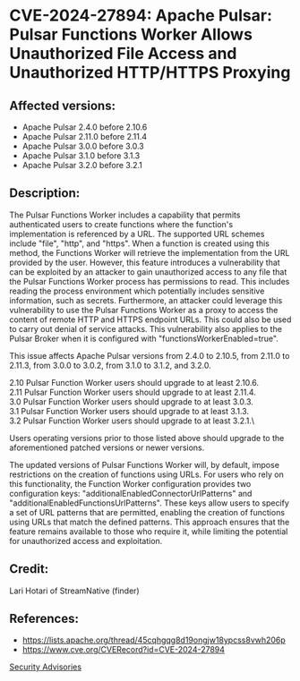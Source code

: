 # CVE-2024-27894: Apache Pulsar: Pulsar Functions Worker Allows Unauthorized File Access and Unauthorized HTTP/HTTPS Proxying 

## Affected versions:

- Apache Pulsar 2.4.0 before 2.10.6
- Apache Pulsar 2.11.0 before 2.11.4
- Apache Pulsar 3.0.0 before 3.0.3
- Apache Pulsar 3.1.0 before 3.1.3
- Apache Pulsar 3.2.0 before 3.2.1

## Description:

The Pulsar Functions Worker includes a capability that permits authenticated users to create functions where the function's implementation is referenced by a URL. The supported URL schemes include "file", "http", and "https". When a function is created using this method, the Functions Worker will retrieve the implementation from the URL provided by the user. However, this feature introduces a vulnerability that can be exploited by an attacker to gain unauthorized access to any file that the Pulsar Functions Worker process has permissions to read. This includes reading the process environment which potentially includes sensitive information, such as secrets. Furthermore, an attacker could leverage this vulnerability to use the Pulsar Functions Worker as a proxy to access the content of remote HTTP and HTTPS endpoint URLs. This could also be used to carry out denial of service attacks.
This vulnerability also applies to the Pulsar Broker when it is configured with "functionsWorkerEnabled=true".

This issue affects Apache Pulsar versions from 2.4.0 to 2.10.5, from 2.11.0 to 2.11.3, from 3.0.0 to 3.0.2, from 3.1.0 to 3.1.2, and 3.2.0. 

2.10 Pulsar Function Worker users should upgrade to at least 2.10.6.\
2.11 Pulsar Function Worker users should upgrade to at least 2.11.4.\
3.0 Pulsar Function Worker users should upgrade to at least 3.0.3.\
3.1 Pulsar Function Worker users should upgrade to at least 3.1.3.\
3.2 Pulsar Function Worker users should upgrade to at least 3.2.1.\

Users operating versions prior to those listed above should upgrade to the aforementioned patched versions or newer versions.

The updated versions of Pulsar Functions Worker will, by default, impose restrictions on the creation of functions using URLs. For users who rely on this functionality, the Function Worker configuration provides two configuration keys: "additionalEnabledConnectorUrlPatterns" and "additionalEnabledFunctionsUrlPatterns". These keys allow users to specify a set of URL patterns that are permitted, enabling the creation of functions using URLs that match the defined patterns. This approach ensures that the feature remains available to those who require it, while limiting the potential for unauthorized access and exploitation.

## Credit:

Lari Hotari of StreamNative (finder)

## References:

- https://lists.apache.org/thread/45cqhgqg8d19ongjw18ypcss8vwh206p
- https://www.cve.org/CVERecord?id=CVE-2024-27894

[Security Advisories](index.md)